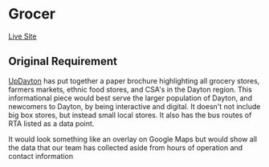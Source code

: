 Grocer
========

[Live Site](http://codefordayton.org/grocer)

## Original Requirement
[UpDayton](http://updayton.com/) has put together a paper brochure highlighting all grocery stores, farmers markets, ethnic food stores, and CSA's in the Dayton region. This informational piece would best serve the larger population of Dayton, and newcomers to Dayton, by being interactive and digital. It doesn't not include big box stores, but instead small local stores. It also has the bus routes of RTA listed as a data point.

It would look something like an overlay on Google Maps but would show all the data that our team has collected aside from hours of operation and contact information